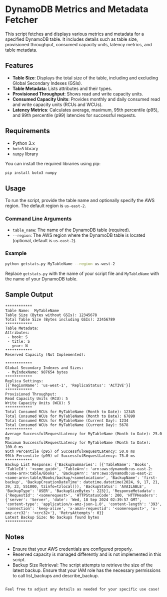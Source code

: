 # DynamoDB Metrics and Metadata Fetcher

This script fetches and displays various metrics and metadata for a specified DynamoDB table. It includes details such as table size, provisioned throughput, consumed capacity units, latency metrics, and table metadata.

## Features

- **Table Size**: Displays the total size of the table, including and excluding Global Secondary Indexes (GSIs).
- **Table Metadata**: Lists attributes and their types.
- **Provisioned Throughput**: Shows read and write capacity units.
- **Consumed Capacity Units**: Provides monthly and daily consumed read and write capacity units (RCUs and WCUs).
- **Latency Metrics**: Calculates average, maximum, 95th percentile (p95), and 99th percentile (p99) latencies for successful requests.

## Requirements

- Python 3.x
- `boto3` library
- `numpy` library

You can install the required libraries using pip:

```bash
pip install boto3 numpy
```

## Usage

To run the script, provide the table name and optionally specify the AWS region. The default region is `us-east-2`.

### Command Line Arguments

- `table_name`: The name of the DynamoDB table (required).
- `--region`: The AWS region where the DynamoDB table is located (optional, default is `us-east-2`).

### Example

```bash
python getstats.py MyTableName --region us-west-2
```

Replace `getstats.py` with the name of your script file and `MyTableName` with the name of your DynamoDB table.

## Sample Output

```
************
Table Name:  MyTableName
Table Size (Bytes without GSIs): 12345678
Total Table Size (Bytes including GSIs): 23456789
************
Table Metadata:
Attributes:
 - book: S
 - title: S
 - year: N
************
Reserved Capacity (Not Implemented):

************
Global Secondary Indexes and Sizes:
 - MyIndexName: 987654 bytes
************
Replica Settings:
[{'RegionName': 'us-west-1', 'ReplicaStatus': 'ACTIVE'}]
************
Provisioned Throughput:
Read Capacity Units (RCU): 5
Write Capacity Units (WCU): 5
************
Total Consumed RCUs for MyTableName (Month to Date): 12345
Total Consumed WCUs for MyTableName (Month to Date): 67890
Total Consumed RCUs for MyTableName (Current Day): 1234
Total Consumed WCUs for MyTableName (Current Day): 5678
************
Average SuccessfulRequestLatency for MyTableName (Month to Date): 25.0 ms
Maximum SuccessfulRequestLatency for MyTableName (Month to Date): 100.0 ms
95th Percentile (p95) of SuccessfulRequestLatency: 50.0 ms
99th Percentile (p99) of SuccessfulRequestLatency: 75.0 ms
************
Backup List Response: {'BackupSummaries': [{'TableName': 'Books', 'TableId': '<some_guid>', 'TableArn': 'arn:aws:dynamodb:us-east-2:<some-arn>:table/Books', 'BackupArn': 'arn:aws:dynamodb:us-east-2:<some-arn>:table/Books/backup/<somelocation>', 'BackupName': 'first-backup', 'BackupCreationDateTime': datetime.datetime(2024, 9, 17, 21, 39, 23, 551000, tzinfo=tzlocal()), 'BackupStatus': 'AVAILABLE', 'BackupType': 'USER', 'BackupSizeBytes': 223}], 'ResponseMetadata': {'RequestId': '<somerequest>', 'HTTPStatusCode': 200, 'HTTPHeaders': {'server': 'Server', 'date': 'Wed, 18 Sep 2024 02:39:57 GMT', 'content-type': 'application/x-amz-json-1.0', 'content-length': '393', 'connection': 'keep-alive', 'x-amzn-requestid': '<somerequest>', 'x-amz-crc32': '<crc32>'}, 'RetryAttempts': 0}}
Latest Backup Size: No backups found bytes
************
```

## Notes

- Ensure that your AWS credentials are configured properly.
- Reserved capacity is managed differently and is not implemented in this script.
- Backup Size Retrieval: The script attempts to retrieve the size of the latest backup. Ensure that your IAM role has the necessary permissions to call list_backups and describe_backup.
```

Feel free to adjust any details as needed for your specific use case!
